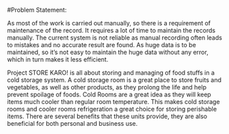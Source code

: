 #Problem Statement:

As most of the work is carried out manually, so there is a requirement of maintenance of the record. It requires a lot of time to maintain the records manually. The current system is not reliable as manual recording often leads to mistakes and no accurate result are found. As huge data is to be maintained, so it’s not easy to maintain the huge data without any error, which in turn makes it less efficient.

Project STORE KARO! is all about storing and managing of food stuffs in a cold storage system. A cold storage room is a great place to store fruits and vegetables, as well as other products, as they prolong the life and help prevent spoilage of foods. Cold Rooms are a great idea as they will keep items much cooler than regular room temperature. This makes cold storage rooms and cooler rooms refrigeration a great choice for storing perishable items. There are several benefits that these units provide, they are also beneficial for both personal and business use.
